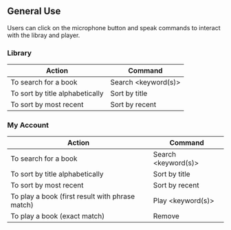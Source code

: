 ## General Use
Users can click on the microphone button and speak commands to interact with the libray and player.

### Library

| Action                          | Command             |
| --------------------------------| --------------------|
| To search for a book            | Search <keyword(s)> |
| To sort by title alphabetically | Sort by title       |
| To sort by most recent          | Sort by recent      | 

### My Account

| Action                                          | Command             |
| ------------------------------------------------| --------------------|
| To search for a book                            | Search <keyword(s)> |
| To sort by title alphabetically                 | Sort by title       |
| To sort by most recent                          | Sort by recent      |
| To play a book (first result with phrase match) | Play <keyword(s)>   |  
| To play a book (exact match)                    | Remove <title>      |  
  
### Player

| Action                                                 | Command                   |
| -------------------------------------------------------| --------------------------|
| To change text size[1]                              | Text <number>             |
| To open settings for narrator voice & background music | Open settings             | 
| To change volume of narrator voice[2]               | Volume <number>           |
| To change speed of narrator voice[3]                | Speed <number>            |
| To change pitch of narrator voice[3]                | Pitch <number>            |
| To change volume of background music[2]             | Background music <number> |

  ([^1]) Text size options: 25, 50, 100, 125, 150, 175, 200
  ([^2]) Volume options: 0 to 100
  ([^3]) Speed & Pitch options: 0 to 200
